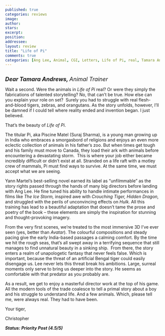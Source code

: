 ```yaml
---
published: true
categories: reviews
image:
author: 
stars: 
excerpt: 
position: 
addressee: 
layout: review
title: "Life of Pi"
comments: true
categories: [Ang Lee, Animal, CGI, Letters, Life of Pi, real, Tamara Andrews, Tiger, Traininer, Yann Martel]
---
```

<div><p><span class="full-image-block ssNonEditable"><span><a href="/letters/2012/11/26/life-of-pi.html"><img src="http://static.squarespace.com/static/5005f6bcc4aa41161b33e89e/5329cf1fe4b07c068ebf74de/5329cf1fe4b07c068ebf773d/1353965987086/Life%20of%20Pi.jpg" alt="" /></a></span></span></p>
<p><span style="font-size:130%;"><strong><em>Dear Tamara Andrews, </em></strong><em>Animal</em><em> Trainer</em></span></p>
<p>Wait a second. Were the animals in <em>Life of Pi</em> real? Or were they simply the fabrications of talented storytelling? No, that can&rsquo;t be true. How else can you explain your role on set?&nbsp; Surely you had to struggle with real flesh-and-blood tigers, zebras, and orangutans. As the story unfolds, however, I&rsquo;ll be damned if I could tell where reality ended and invention began. I just believed.</p>
<p>That&rsquo;s the beauty of <em>Life of Pi</em>.</p>
<p>The titular Pi, aka Piscine Matel (Suraj Sharma), is a young man growing up in India who embraces a smorgasbord of religions and enjoys an even more eclectic collection of animals in his father&rsquo;s zoo. But when times get tough and his family must move to Canada, they load their ark with animals before encountering a devastating storm.&nbsp; This is where your job either became incredibly difficult or didn&rsquo;t exist at all. Stranded on a life raft with a motley crew of mammals, Pi must find ways to survive. At the same time, we must accept what we are seeing.</p>
<p>Yann Martel&rsquo;s best-selling novel earned its label as &ldquo;unfilmmable&rdquo; as the story rights passed through the hands of many big directors before landing with Ang Lee. He fine tuned his ability to handle intimate performances in films like <em>The Ice Storm,</em> inspired awe with <em>Crouching Tiger, Hidden Dragon,</em> and struggled with the perils of unconvincing effects on <em>Hulk. </em>All this training has lead to a beautiful adaptation that doesn&rsquo;t tame the prose and poetry of the book &ndash; these elements are simply the inspiration for stunning and thought-provoking imagery.</p>
<p>From the very first scenes, we&rsquo;re treated to the most immersive 3D I&rsquo;ve ever seen (yes, better than <em>Avatar</em>). The colourful compositions and steady pacing give the early India-based passages a calming comfort. By the time we hit the rough seas, that&rsquo;s all swept away in a terrifying sequence that still manages to find unnatural beauty in a sinking ship.&nbsp; From there, the story enters a realm of unapologetic fantasy that never feels false. Which is important, because the threat of an artificial Bengal tiger could easily disengage us. Lee never lets this threat break his ambitions. Large, surreal moments only serve to bring us deeper into the story. He seems as comfortable with that predator as you probably are.</p>
<p>As a result, we get to enjoy a masterful director work at the top of his game. All the modern tools of the trade coalesce to tell a primal story about a boy and his struggle to understand life. And a few animals. Which, please tell me, were always real. They had to have been.</p>
<p>Your tiger,</p>
<p>Christopher</p>
<p><strong><em>Status: Priority Post (4.5/5)</em></strong></p></div>
